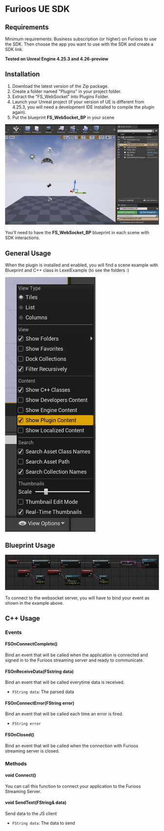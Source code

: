 # Furioos UE SDK
## Requirements
Minimum requirements: Business subscription (or higher) on Furioos to use the SDK.
Then choose the app you want to use with the SDK and create a SDK link.

**Tested on Unreal Engine 4.25.3 and 4.26-preview**

## Installation
1. Download the latest version of the Zip package.
2. Create a folder named "Plugins" in your project folder.
3. Extract the "FS_WebSocket" into Plugins Folder.
4. Launch your Unreal project (if your version of UE is different from 4.25.3, you will need a development IDE installed to compile the plugin again).
5. Put the blueprint **FS_WebSocket_BP** in your scene

![Alt text](/FS_WebSocket/Resources/unreal.png)

You'll need to have the **FS_WebSocket_BP** blueprint in each scene with SDK interactions.

## General Usage

When the plugin is installed and enabled, you will find a scene example with Blueprint and C++ class in LexelExample (to see the folders :)

![Alt text](/FS_WebSocket/Resources/display_pluginsfolders.PNG)

## Blueprint Usage

![Alt text](/FS_WebSocket/Resources/connect.png)

To connect to the websocket server, you will have to bind your event as shown in the example above.

## C++ Usage

### Events

#### FSOnConnectComplete()
Bind an event that will be called when the application is connected and signed in to the Furioos streaming server and ready to communicate.

#### FSOnReceiveData(FSstring data)
Bind an event that will be called everytime data is received.

- `FString data`: The parsed data

#### FSOnConnectError(FString error)
Bind an event that will be called each time an error is fired.

- `FString error`

#### FSOnClosed()
Bind an event that will be called when the connection with Furioos streaming server is closed.

### Methods

#### void Connect()
You can call this function to connect your application to the Furioos Streaming Server.

#### void SendText(FString& data)
Send data to the JS client

- `FString data`: The data to send
